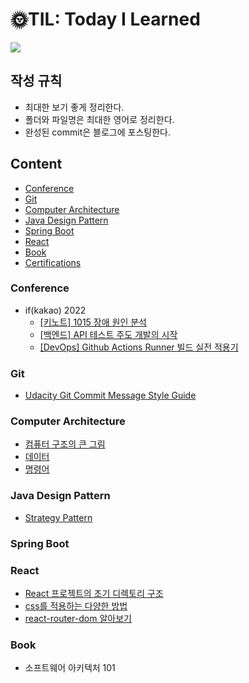 # 🌞TIL: Today I Learned

<a href="https://sieunp06.github.io/" target="_blank"><img src="https://img.shields.io/badge/🌠 Dev{sieun}-9370DB?style=for-the-badge"></a>
<br>

## 작성 규칙
- 최대한 보기 좋게 정리한다.
- 폴더와 파일명은 최대한 영어로 정리한다.
- 완성된 commit은 블로그에 포스팅한다.

## Content
- [Conference](#conference)
- [Git](#git)
- [Computer Architecture](#computer-architecture)
- [Java Design Pattern](#java-design-pattern)
- [Spring Boot](#spring-boot)
- [React](#react)
- [Book](#book)
- [Certifications](#certifications)

### Conference
- if(kakao) 2022
    - [[키노트] 1015 장애 원인 분석](https://github.com/sieunp06/TIL/blob/main/conferences/if(kakao)dev%202022/%ED%82%A4%EB%85%B8%ED%8A%B8/1015-%EC%9E%A5%EC%95%A0-%EC%9B%90%EC%9D%B8-%EB%B6%84%EC%84%9D.md)
    - [[백엔드] API 테스트 주도 개발의 시작](https://github.com/sieunp06/TIL/blob/main/conferences/if(kakao)dev%202022/%EB%B0%B1%EC%97%94%EB%93%9C/API-%ED%85%8C%EC%8A%A4%ED%8A%B8-%EC%A3%BC%EB%8F%84-%EA%B0%9C%EB%B0%9C%EC%9D%98-%EC%8B%9C%EC%9E%91.md)
    - [[DevOps] Github Actions Runner 빌드 실전 적용기](https://github.com/sieunp06/TIL/blob/main/conferences/if(kakao)dev%202022/DevOps/Github-Actions-Runner-%EB%B9%8C%EB%93%9C-%EC%8B%A4%EC%A0%84-%EC%A0%81%EC%9A%A9%EA%B8%B0.md)

### Git
- [Udacity Git Commit Message Style Guide](https://github.com/sieunp06/TIL/blob/main/Git/Udacity%20Git%20Commit%20Message%20Style%20Guide.md)

### Computer Architecture
- [컴퓨터 구조의 큰 그림](https://github.com/sieunp06/TIL/blob/main/Computer%20Architecture/1-%EC%BB%B4%ED%93%A8%ED%84%B0-%EA%B5%AC%EC%A1%B0%EC%9D%98-%ED%81%B0-%EA%B7%B8%EB%A6%BC.md)
- [데이터]()
- [명령어]()

### Java Design Pattern
- [Strategy Pattern](https://github.com/sieunp06/TIL/blob/main/Java%20Design%20Pattern/strategy-pattern.md)

### Spring Boot

### React
- [React 프로젝트의 초기 디렉토리 구조](https://github.com/sieunp06/TIL/blob/main/React/initial-directory-structure-of-react.md)
- [css를 적용하는 다양한 방법]()
- [react-router-dom 알아보기](https://github.com/sieunp06/TIL/blob/main/React/react-router-dom.md)

### Book
- 소프트웨어 아키텍처 101